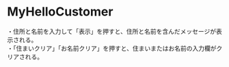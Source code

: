 # MyHelloCustomer
・住所と名前を入力して「表示」を押すと、住所と名前を含んだメッセージが表示される。<br>
・「住まいクリア」「お名前クリア」を押すと、住まいまたはお名前の入力欄がクリアされる。
